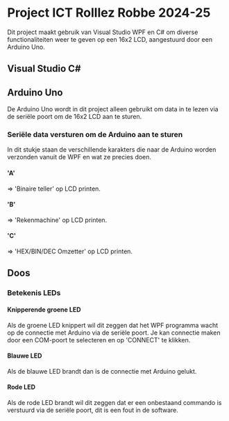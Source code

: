 # Project ICT Rolllez Robbe 2024-25
Dit project maakt gebruik van Visual Studio WPF en C# om diverse functionaliteiten weer te geven op een 16x2 LCD, aangestuurd door een Arduino Uno.
## Visual Studio C#
## Arduino Uno
De Arduino Uno wordt in dit project alleen gebruikt om data in te lezen via de seriële poort om de 16x2 LCD aan te sturen.
### Seriële data versturen om de Arduino aan te sturen
In dit stukje staan de verschillende karakters die naar de Arduino worden verzonden vanuit de WPF en wat ze precies doen.
#### 'A'
=> 'Binaire teller' op LCD printen.
#### 'B'
=> 'Rekenmachine' op LCD printen.
#### 'C'
=> 'HEX/BIN/DEC Omzetter' op LCD printen.
## Doos
### Betekenis LEDs
#### Knipperende groene LED
Als de groene LED knippert wil dit zeggen dat het WPF programma wacht op de connectie met Arduino via de seriële poort. Je kan connectie maken door een COM-poort te selecteren en op 'CONNECT' te klikken.
#### Blauwe LED
Als de blauwe LED brandt dan is de connectie met Arduino gelukt.
#### Rode LED
Als de rode LED brandt wil dit zeggen dat er een onbestaand commando is verstuurd via de seriële poort, dit is een fout in de software.

